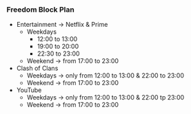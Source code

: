 ### Freedom Block Plan
- Entertainment → Netflix & Prime
	- Weekdays 
		- 12:00 to 13:00
		- 19:00 to 20:00
		- 22:30 to 23:00
	- Weekend → from 17:00 to 23:00
- Clash of Clans
	- Weekdays → only from 12:00 to 13:00 & 22:00 to 23:00
	- Weekend → from 17:00 to 23:00 
- YouTube
	- Weekdays → only from 12:00 to 13:00 & 22:00 tp 23:00
	- Weekend → from 17:00 to 23:00


